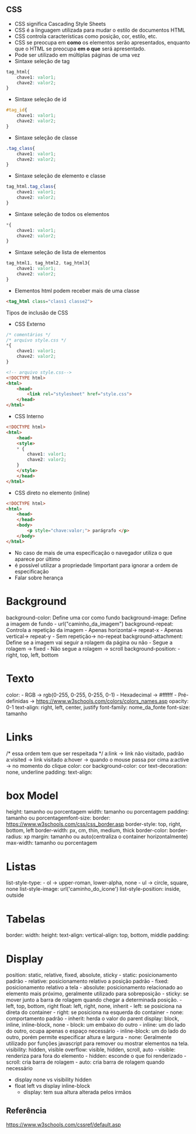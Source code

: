 CSS
---

- CSS significa Cascading Style Sheets
- CSS é a linguagem utilizada para mudar o estilo de documentos HTML
- CSS controla características como posição, cor, estilo, etc.
- CSS se preocupa em **como** os elementos serão apresentados, enquanto que o HTML se preocupa **em o que** será apresentado.
- Pode ser utilizado em múltiplas páginas de uma vez
- Sintaxe seleção de tag
```css
tag_html{
    chave1: valor1;
    chave2: valor2;
}
```

- Sintaxe seleção de id
```css
#tag_id{
    chave1: valor1;
    chave2: valor2;
}
```

- Sintaxe seleção de classe
```css
.tag_class{
    chave1: valor1;
    chave2: valor2;
}
```

- Sintaxe seleção de elemento e classe
```css
tag_html.tag_class{
    chave1: valor1;
    chave2: valor2;
}
```
- Sintaxe seleção de todos os elementos
```css
*{
    chave1: valor1;
    chave2: valor2;
}
```
- Sintaxe seleção de lista de elementos
```css
tag_html1, tag_html2, tag_html3{
    chave1: valor1;
    chave2: valor2;
}
```
- Elementos html podem receber mais de uma classe
```html
<tag_html class="class1 classe2">
```
Tipos de inclusão de CSS
- CSS Externo
```css
/* comentários */
/* arquivo style.css */
*{
    chave1: valor1;
    chave2: valor2;
}
```
```html
<!-- arquivo style.css-->
<!DOCTYPE html>
<html>
    <head>
        <link rel="stylesheet" href="style.css">
    </head>
</html>
```
- CSS Interno
```html
<!DOCTYPE html>
<html>
    <head>
    <style>
    * {
        chave1: valor1;
        chave2: valor2;
    }
    </style>
    </head>
</html>
```
- CSS direto no elemento (inline)
```html
<!DOCTYPE html>
<html>
    <head>
    </head>
    <body>
        <p style="chave:valor;"> parágrafo </p>
    </body>
</html>
```
- No caso de mais de uma especificação o navegador utiliza o que aparece por último
- é possível utilizar a propriedade !important para ignorar a ordem de especificação
- Falar sobre herança

# Background
background-color: Define uma cor como fundo
background-image: Define a imagem de fundo
    - url("caminho_da_imagem")
background-repeat: Controla a repetição da imagem
    - Apenas horizontal-> repeat-x
    - Apenas vertical-> repeat-y
    - Sem repetição-> no-repeat
background-attachment: Define se a imagem vai seguir a rolagem da página ou não
    - Segue a rolagem -> fixed
    - Não segue a rolagem -> scroll
background-position:
    - right, top, left, bottom

# Texto
color:
    - RGB -> rgb(0-255, 0-255, 0-255, 0-1)
    - Hexadecimal -> #ffffff
    - Pré-definidas -> https://www.w3schools.com/colors/colors_names.asp
opacity: 0-1
text-align: right, left, center, justify
font-family: nome_da_fonte
font-size: tamanho

# Links
/* essa ordem tem que ser respeitada */
a:link -> link não visitado, padrão
a:visited -> link visitado
a:hover -> quando o mouse passa por cima
a:active -> no momento do clique
color: cor
background-color: cor
text-decoration: none, underline
padding:
text-align:

# box Model
height: tamanho ou porcentagem
width: tamanho ou porcentagem
padding: tamanho ou porcentagemfont-size:
border: https://www.w3schools.com/css/css_border.asp
border-style: top, right, bottom, left
border-width: px, cm, thin, medium, thick
border-color:
border-radius: xp
margin: tamanho ou auto(centraliza o container horizontalmente)
max-width: tamanho ou porcentagem

# Listas
list-style-type:
    - ol -> upper-roman, lower-alpha, none
    - ul -> circle, square, none
list-style-image: url('caminho_do_ícone')
list-style-position: inside, outside

# Tabelas
border:
width:
height:
text-align:
vertical-align: top, bottom, middle
padding:

# Display
position: static, relative, fixed, absolute, sticky
    - static: posicionamento padrão
    - relative: posicionamento relativo a posição padrão
    - fixed: posicionamento relativo a tela
    - absolute: posicionamento relacionado ao elemento mais próximo, geralmente utilizado para sobreposição
    - sticky: se mover junto a barra de rolagem quando chegar a determinada posição.
    - left, top, bottom, right
float: left, right, none, inherit
    - left: se posiciona na direta do container
    - right: se posiciona na esquerda do container
    - none: comportamento padrão
    - inherit: herda o valor do parent
display: block, inline, inline-block, none
    - block: um embaixo do outro
    - inline: um do lado do outro, ocupa apenas o espaço necessário
    - inline-block: um do lado do outro, porém permite especificar altura e largura
    - none: Geralmente utilizado por funções javascript para remover ou mostrar elementos na tela.
visibility: hidden, visible
overflow: visible, hidden, scroll, auto
    - visible: renderiza para fora do elemento
    - hidden: esconde o que foi renderizado
    - scroll: cria barra de rolagem
    - auto: cria barra de rolagem quando necessário

- display none vs visibility hidden
- float left vs display inline-block
  - display: tem sua altura alterada pelos irmãos

Referência
---

https://www.w3schools.com/cssref/default.asp
